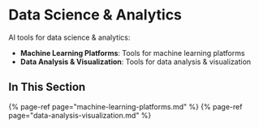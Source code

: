 # Data Science & Analytics

AI tools for data science & analytics:

- **Machine Learning Platforms**: Tools for machine learning platforms
- **Data Analysis & Visualization**: Tools for data analysis & visualization

## In This Section

{% page-ref page="machine-learning-platforms.md" %}
{% page-ref page="data-analysis-visualization.md" %}
